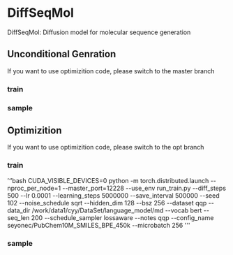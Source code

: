 # DiffSeqMol
DiffSeqMol: Diffusion model for molecular sequence generation

## Unconditional Genration
If you want to use optimizition code, please switch to the master branch

### train

### sample

## Optimizition
If you want to use optimizition code, please switch to the opt branch

### train
’‘’bash
CUDA_VISIBLE_DEVICES=0  python -m torch.distributed.launch --nproc_per_node=1 --master_port=12228  --use_env run_train.py --diff_steps 500 --lr 0.0001 --learning_steps 5000000 --save_interval 500000 --seed 102 --noise_schedule sqrt --hidden_dim 128 --bsz 256 --dataset qqp --data_dir /work/data1/cyy/DataSet/language_model/md   --vocab bert --seq_len 200 --schedule_sampler lossaware --notes qqp --config_name seyonec/PubChem10M_SMILES_BPE_450k  --microbatch 256
'''

### sample